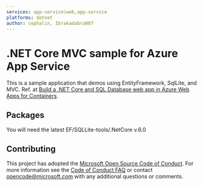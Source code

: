 ```yaml
---
services: app-service\web,app-service
platforms: dotnet
author: cephalin, Ibrakadabra007
---
```


# .NET Core MVC sample for Azure App Service

This is a sample application that demos using EntityFramework, SqlLite, and MVC.  Ref. at 
[Build a .NET Core and SQL Database web app in Azure Web Apps for Containers](https://docs.microsoft.com/azure/app-service/containers/tutorial-dotnetcore-sqldb-app). 

## Packages

You will need the latest EF/SQLLite-tools/.NetCore v.6.0



## Contributing

This project has adopted the [Microsoft Open Source Code of Conduct](https://opensource.microsoft.com/codeofconduct/). For more information see the [Code of Conduct FAQ](https://opensource.microsoft.com/codeofconduct/faq/) or contact [opencode@microsoft.com](mailto:opencode@microsoft.com) with any additional questions or comments.
  
